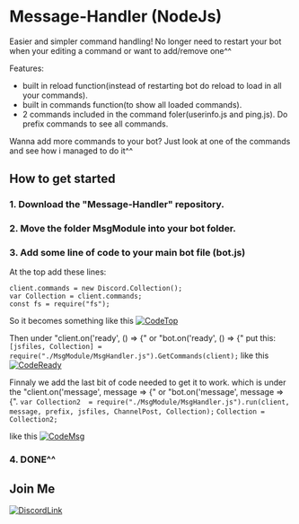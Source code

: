 # Message-Handler (NodeJs)
Easier and simpler command handling!
No longer need to restart your bot when your editing a command or want to add/remove one^^

Features:
- built in reload function(instead of restarting bot do reload to load in all your commands).
- built in commands function(to show all loaded commands).
- 2 commands included in the command foler(userinfo.js and ping.js).
Do prefix commands to see all commands.

Wanna add more commands to your bot? Just look at one of the commands and see how i managed to do it^^

## How to get started
### 1. Download the "Message-Handler" repository.

### 2. Move the folder MsgModule into your bot folder.

### 3. Add some line of code to your main bot file (bot.js)

At the top add these lines:
```var jsfiles;
client.commands = new Discord.Collection();
var Collection = client.commands;
const fs = require("fs");
```
So it becomes something like this
<img>[![CodeTop](https://wad0.000webhostapp.com/images/Msg-Handler/MsgHandlerJsTop.PNG)](https://wad0.000webhostapp.com/images/Msg-Handler/MsgHandlerJsTop.PNG)

Then under "client.on('ready', () => {" or "bot.on('ready', () => {" put this:
   ```[jsfiles, Collection] = require("./MsgModule/MsgHandler.js").GetCommands(client);```
like this
<img>[![CodeReady](https://wad0.000webhostapp.com/images/Msg-Handler/MsgHandlerJsReady.PNG)](https://wad0.000webhostapp.com/images/Msg-Handler/MsgHandlerJsReady.PNG)

Finnaly we add the last bit of code needed to get it to work. which is under the "client.on('message', message => {" or "bot.on('message', message => {".
```var Collection2  = require("./MsgModule/MsgHandler.js").run(client, message, prefix, jsfiles, ChannelPost, Collection);```
```Collection = Collection2;```
	
like this
<img>[![CodeMsg](https://wad0.000webhostapp.com/images/Msg-Handler/MsgHandlerJsMsg.PNG)](https://wad0.000webhostapp.com/images/Msg-Handler/MsgHandlerJsMsg.PNG)

### 4. DONE^^


## Join Me
<img>[![DiscordLink](https://wad0.000webhostapp.com/images/Logo_WiAD.png)](https://discord.io/JrHcNuE)



